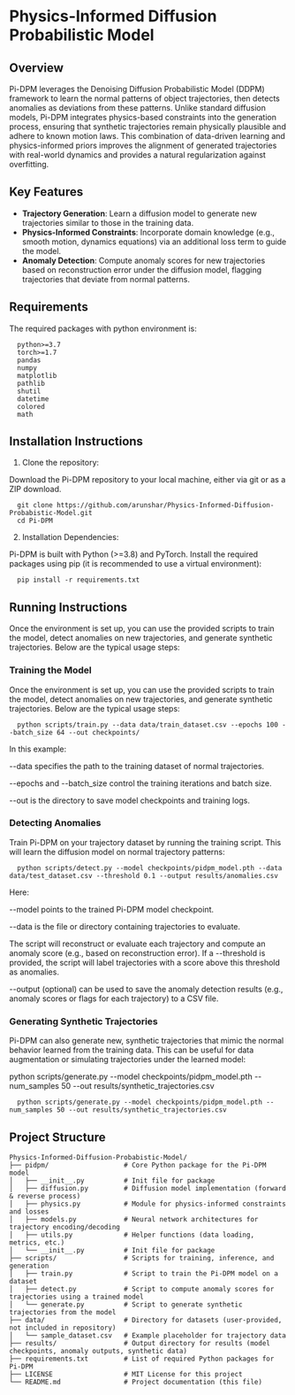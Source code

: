 # Physics-Informed Diffusion Probabilistic Model

## Overview
Pi-DPM leverages the Denoising Diffusion Probabilistic Model (DDPM) framework to learn the normal patterns of object trajectories, then detects anomalies as deviations from these patterns. Unlike standard diffusion models, Pi-DPM integrates physics-based constraints into the generation process, ensuring that synthetic trajectories remain physically plausible and adhere to known motion laws. This combination of data-driven learning and physics-informed priors improves the alignment of generated trajectories with real-world dynamics and provides a natural regularization against overfitting.

## Key Features

- **Trajectory Generation**: Learn a diffusion model to generate new trajectories similar to those in the training data.
- **Physics-Informed Constraints**: Incorporate domain knowledge (e.g., smooth motion, dynamics equations) via an additional loss term to guide the model.
- **Anomaly Detection**: Compute anomaly scores for new trajectories based on reconstruction error under the diffusion model, flagging trajectories that deviate from normal patterns.

## Requirements

The required packages with python environment is:

      python>=3.7
      torch>=1.7
      pandas
      numpy
      matplotlib
      pathlib
      shutil
      datetime
      colored
      math

## Installation Instructions

1. Clone the repository: 

Download the Pi-DPM repository to your local machine, either via git or as a ZIP download.

      git clone https://github.com/arunshar/Physics-Informed-Diffusion-Probabistic-Model.git
      cd Pi-DPM

2. Installation Dependencies: 

Pi-DPM is built with Python (>=3.8) and PyTorch. Install the required packages using pip (it is recommended to use a virtual environment):

      pip install -r requirements.txt

## Running Instructions

Once the environment is set up, you can use the provided scripts to train the model, detect anomalies on new trajectories, and generate synthetic trajectories. Below are the typical usage steps:

### Training the Model

Once the environment is set up, you can use the provided scripts to train the model, detect anomalies on new trajectories, and generate synthetic trajectories. Below are the typical usage steps:

      python scripts/train.py --data data/train_dataset.csv --epochs 100 --batch_size 64 --out checkpoints/							

In this example:

--data specifies the path to the training dataset of normal trajectories.

--epochs and --batch_size control the training iterations and batch size.

--out is the directory to save model checkpoints and training logs.


### Detecting Anomalies

Train Pi-DPM on your trajectory dataset by running the training script. This will learn the diffusion model on normal trajectory patterns:

	  python scripts/detect.py --model checkpoints/pidpm_model.pth --data data/test_dataset.csv --threshold 0.1 --output results/anomalies.csv						

Here:

--model points to the trained Pi-DPM model checkpoint.

--data is the file or directory containing trajectories to evaluate.

The script will reconstruct or evaluate each trajectory and compute an anomaly score (e.g., based on reconstruction error). If a --threshold is provided, the script will label trajectories with a score above this threshold as anomalies.

--output (optional) can be used to save the anomaly detection results (e.g., anomaly scores or flags for each trajectory) to a CSV file.

### Generating Synthetic Trajectories

Pi-DPM can also generate new, synthetic trajectories that mimic the normal behavior learned from the training data. This can be useful for data augmentation or simulating trajectories under the learned model:

python scripts/generate.py --model checkpoints/pidpm_model.pth --num_samples 50 --out results/synthetic_trajectories.csv

      python scripts/generate.py --model checkpoints/pidpm_model.pth --num_samples 50 --out results/synthetic_trajectories.csv


## Project Structure
```text
Physics-Informed-Diffusion-Probabistic-Model/
├── pidpm/                   # Core Python package for the Pi-DPM model
│   ├── __init__.py          # Init file for package
│   ├── diffusion.py         # Diffusion model implementation (forward & reverse process)
│   ├── physics.py           # Module for physics-informed constraints and losses
│   ├── models.py            # Neural network architectures for trajectory encoding/decoding
│   ├── utils.py             # Helper functions (data loading, metrics, etc.)
│   └── __init__.py          # Init file for package
├── scripts/                 # Scripts for training, inference, and generation
│   ├── train.py             # Script to train the Pi-DPM model on a dataset
│   ├── detect.py            # Script to compute anomaly scores for trajectories using a trained model
│   └── generate.py          # Script to generate synthetic trajectories from the model
├── data/                    # Directory for datasets (user-provided, not included in repository)
│   └── sample_dataset.csv   # Example placeholder for trajectory data
├── results/                 # Output directory for results (model checkpoints, anomaly outputs, synthetic data)
├── requirements.txt         # List of required Python packages for Pi-DPM
├── LICENSE                  # MIT License for this project
└── README.md                # Project documentation (this file)
																															
